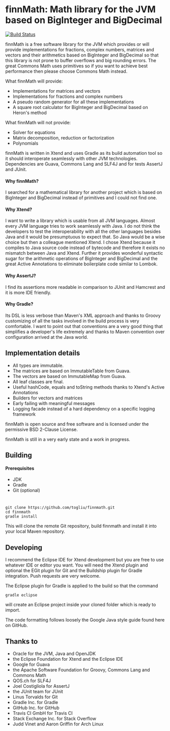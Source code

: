 # finnMath: Math library for the JVM based on BigInteger and BigDecimal

[![Build Status](https://travis-ci.org/togliu/finnmath.svg?branch=master)](https://travis-ci.org/togliu/finnmath)

finnMath is a free software library for the JVM which provides or will provide implementations for fractions, 
complex numbers, matrices and vectors and their arithmetics based on BigInteger and BigDecimal so that this 
library is not prone to buffer overflows and big rounding errors. The great Commons Math uses primitives 
so if you want to achieve best performance then please choose Commons Math instead.

What finnMath will provide:
* Implementations for matrices and vectors
* Implementations for fractions and complex numbers
* A pseudo random generator for all these implementations
* A square root calculator for BigInteger and BigDecimal based on Heron's method

What finnMath will not provide:
* Solver for equations
* Matrix decomposition, reduction or factorization
* Polynomials

finnMath is written in Xtend and uses Gradle as its build automation tool so it should interoperate seamlessly with 
other JVM technologies. Dependencies are Guava, Commons Lang and SLF4J and for tests AssertJ and JUnit.

#### Why finnMath?
I searched for a mathematical library for another project which is based on BigInteger and BigDecimal instead of 
primitives and I could not find one.

#### Why Xtend?
I want to write a library which is usable from all JVM languages. Almost every JVM language tries to work seamlessly 
with Java. I do not think the developers to test the interoperability with all the other languages besides Java and 
it would be presumptuous to expect that. So Java would be a wise choice but then a colleague mentioned Xtend. I chose 
Xtend because it compiles to Java source code instead of bytecode and therefore it exists no mismatch between Java 
and Xtend. Further it provides wonderful syntactic sugar for the arithmetic operations of BigInteger and BigDecimal 
and the great Active Annotations to eliminate boilerplate code similar to Lombok. 

#### Why AssertJ?
I find its assertions more readable in comparison to JUnit and Hamcrest and it is more IDE friendly.

#### Why Gradle?
Its DSL is less verbose than Maven's XML approach and thanks to Groovy customizing of all the tasks involved in the 
build process is very comfortable. I want to point out that conventions are a very good thing that simplifies a 
developer's life extremely and thanks to Maven convention over configuration arrived at the Java world.

## Implementation details
* All types are immutable.
* The matrices are based on ImmutableTable from Guava.
* The vectors are based on ImmutableMap from Guava.
* All leaf classes are final.
* Useful hashCode, equals and toString methods thanks to Xtend's Active Annotations
* Builders for vectors and matrices
* Early failing with meaningful messages
* Logging facade instead of a hard dependency on a specific logging framework

finnMath is open source and free software and is licensed under the permissive BSD 2-Clause License.

finnMath is still in a very early state and a work in progress.

## Building

#### Prerequisites
* JDK
* Gradle
* Git (optional)
#
	git clone https://github.com/togliu/finnmath.git
	cd finnmath
	gradle install

This will clone the remote Git repository, build finnmath and install it into your local Maven repository.

## Developing

I recommend the Eclipse IDE for Xtend development but you are free to use whatever IDE or editor you want.
You will need the Xtend plugin and optional the EGit plugin for Git and the Buildship plugin for Gradle
integration. Push requests are very welcome.

The Eclipse plugin for Gradle is applied to the build so that the command

    gradle eclipse

will create an Eclipse project inside your cloned folder which is ready to import.

The code formatting follows loosely the Google Java style guide found here on GitHub.    

## Thanks to
* Oracle for the JVM, Java and OpenJDK
* the Eclipse Foundation for Xtend and the Eclipse IDE
* Google for Guava
* the Apache Software Foundation for Groovy, Commons Lang and Commons Math
* QOS.ch for SLF4J 
* Joel Costigliola for AssertJ
* the JUnit team for JUnit
* Linus Torvalds for Git
* Gradle Inc. for Gradle
* GitHub Inc. for GitHub
* Travis CI GmbH for Travis CI
* Stack Exchange Inc. for Stack Overflow
* Judd Vinet and Aaron Griffin for Arch Linux
